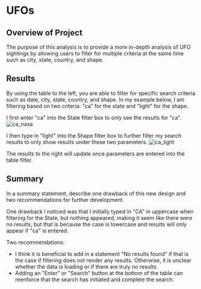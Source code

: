 # UFOs

## Overview of Project
The purpose of this analysis is to provide a more in-depth analysis of UFO sightings by allowing users to filter for multiple criteria at the same time such as city, state, country, and shape. 

## Results
By using the table to the left, you are able to filter for specific search criteria such as date, city, state, country, and shape. In my example below, I am filtering based on two criteria: "ca" for the state and "light" for the shape.

I first enter "ca" into the State filter box to only see the results for "ca". 
![ca_nasa](images/ca_nasa.jpg)

I then type in "light" into the Shape filter box to further filter my search results to only show results under these two parameters. 
![ca_light](images/ca_light.jpg)

The results to the right will update once parameters are entered into the table filter. 

## Summary
In a summary statement, describe one drawback of this new design and two recommendations for further development.

One drawback I noticed was that I initially typed in "CA" in uppercase when filtering for the State, but nothing appeared, making it seem like there were no results, but that is because the case is lowercase and results will only appear if "ca" is entered. 

Two recommendations:
- I think it is beneficial to add in a statement "No results found" if that is the case if filtering does not render any results. Otherwise, it is unclear whether the data is loading or if there are truly no results.
- Adding an "Enter" or "Search" button at the bottom of the table can reenforce that the search has initiated and complete the search. 


